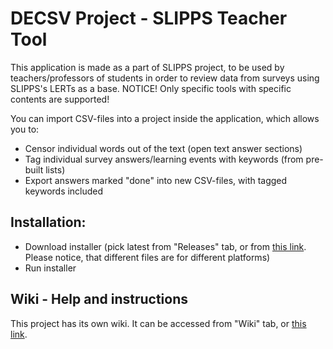 # DECSV Project - SLIPPS Teacher Tool

This application is made as a part of SLIPPS project, to be used by teachers/professors of students in order to review data from surveys using SLIPPS's LERTs as a base. NOTICE! Only specific tools with specific contents are supported!

You can import CSV-files into a project inside the application, which allows you to:
- Censor individual words out of the text (open text answer sections)
- Tag individual survey answers/learning events with keywords (from pre-built lists)
- Export answers marked "done" into new CSV-files, with tagged keywords included

## Installation:
- Download installer (pick latest from "Releases" tab, or from [this link](https://github.com/Tyaisurm/DECSV/releases). Please notice, that different files are for different platforms)
- Run installer

## Wiki - Help and instructions
This project has its own wiki. It can be accessed from "Wiki" tab, or [this link](https://github.com/Tyaisurm/DECSV/wiki).
